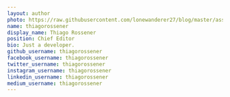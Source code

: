 ```yaml
---
layout: author
photo: https://raw.githubusercontent.com/lonewanderer27/blog/master/assets/img/uploads/default-profile.png
name: thiagorossener
display_name: Thiago Rossener
position: Chief Editor
bio: Just a developer.
github_username: thiagorossener
facebook_username: thiagorossener
twitter_username: thiagorossener
instagram_username: thiagorossener
linkedin_username: thiagorossener
medium_username: thiagorossener
---
```



